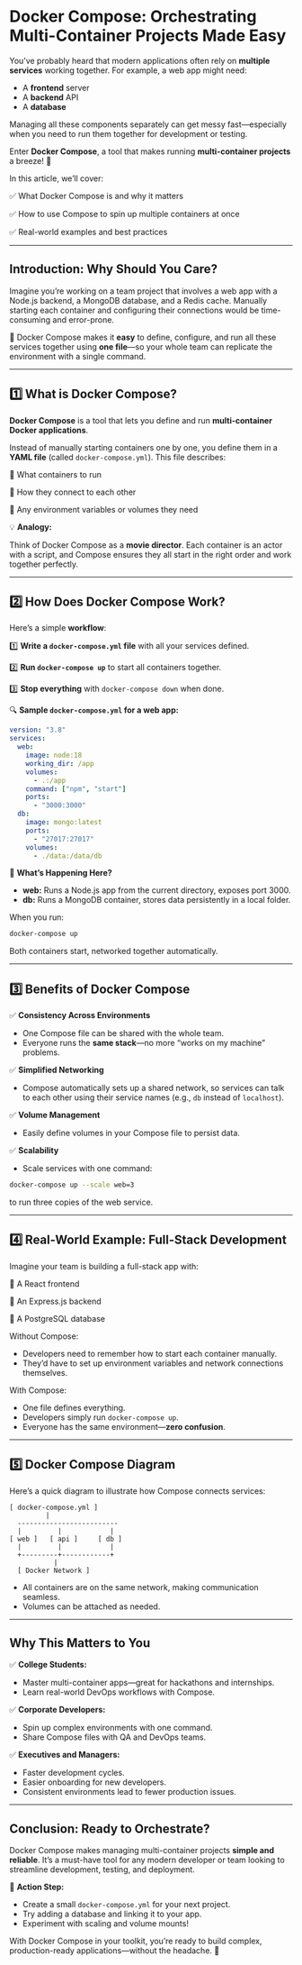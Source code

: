 # Docker Compose: Orchestrating Multi-Container Projects Made Easy

You’ve probably heard that modern applications often rely on **multiple services** working together. For example, a web app might need:

- A **frontend** server
- A **backend** API
- A **database**

Managing all these components separately can get messy fast—especially when you need to run them together for development or testing.

Enter **Docker Compose**, a tool that makes running **multi-container projects** a breeze! 🐳

In this article, we’ll cover:

✅ What Docker Compose is and why it matters

✅ How to use Compose to spin up multiple containers at once

✅ Real-world examples and best practices

---

## Introduction: Why Should You Care?

Imagine you’re working on a team project that involves a web app with a Node.js backend, a MongoDB database, and a Redis cache. Manually starting each container and configuring their connections would be time-consuming and error-prone.

🔧 Docker Compose makes it **easy** to define, configure, and run all these services together using **one file**—so your whole team can replicate the environment with a single command.

---

## 1️⃣ What is Docker Compose?

**Docker Compose** is a tool that lets you define and run **multi-container Docker applications**.

Instead of manually starting containers one by one, you define them in a **YAML file** (called `docker-compose.yml`). This file describes:

🔹 What containers to run

🔹 How they connect to each other

🔹 Any environment variables or volumes they need

💡 **Analogy:**

Think of Docker Compose as a **movie director**. Each container is an actor with a script, and Compose ensures they all start in the right order and work together perfectly.

---

## 2️⃣ How Does Docker Compose Work?

Here’s a simple **workflow**:

1️⃣ **Write a `docker-compose.yml` file** with all your services defined.

2️⃣ **Run `docker-compose up`** to start all containers together.

3️⃣ **Stop everything** with `docker-compose down` when done.

🔍 **Sample `docker-compose.yml` for a web app:**

```yaml
version: "3.8"
services:
  web:
    image: node:18
    working_dir: /app
    volumes:
      - .:/app
    command: ["npm", "start"]
    ports:
      - "3000:3000"
  db:
    image: mongo:latest
    ports:
      - "27017:27017"
    volumes:
      - ./data:/data/db

```

🔎 **What’s Happening Here?**

- **web:** Runs a Node.js app from the current directory, exposes port 3000.
- **db:** Runs a MongoDB container, stores data persistently in a local folder.

When you run:

```bash
docker-compose up

```

Both containers start, networked together automatically.

---

## 3️⃣ Benefits of Docker Compose

✅ **Consistency Across Environments**

- One Compose file can be shared with the whole team.
- Everyone runs the **same stack**—no more “works on my machine” problems.

✅ **Simplified Networking**

- Compose automatically sets up a shared network, so services can talk to each other using their service names (e.g., `db` instead of `localhost`).

✅ **Volume Management**

- Easily define volumes in your Compose file to persist data.

✅ **Scalability**

- Scale services with one command:

```bash
docker-compose up --scale web=3

```

to run three copies of the web service.

---

## 4️⃣ Real-World Example: Full-Stack Development

Imagine your team is building a full-stack app with:

🔹 A React frontend

🔹 An Express.js backend

🔹 A PostgreSQL database

Without Compose:

- Developers need to remember how to start each container manually.
- They’d have to set up environment variables and network connections themselves.

With Compose:

- One file defines everything.
- Developers simply run `docker-compose up`.
- Everyone has the same environment—**zero confusion**.

---

## 5️⃣ Docker Compose Diagram

Here’s a quick diagram to illustrate how Compose connects services:

```
[ docker-compose.yml ]
         |
  -------------------------
  |         |            |
[ web ]   [ api ]     [ db ]
  |         |            |
  +---------+------------+
           |
  [ Docker Network ]

```

- All containers are on the same network, making communication seamless.
- Volumes can be attached as needed.

---

## Why This Matters to You

✅ **College Students:**

- Master multi-container apps—great for hackathons and internships.
- Learn real-world DevOps workflows with Compose.

✅ **Corporate Developers:**

- Spin up complex environments with one command.
- Share Compose files with QA and DevOps teams.

✅ **Executives and Managers:**

- Faster development cycles.
- Easier onboarding for new developers.
- Consistent environments lead to fewer production issues.

---

## Conclusion: Ready to Orchestrate?

Docker Compose makes managing multi-container projects **simple and reliable**. It’s a must-have tool for any modern developer or team looking to streamline development, testing, and deployment.

📌 **Action Step:**

- Create a small `docker-compose.yml` for your next project.
- Try adding a database and linking it to your app.
- Experiment with scaling and volume mounts!

With Docker Compose in your toolkit, you’re ready to build complex, production-ready applications—without the headache. 🚀